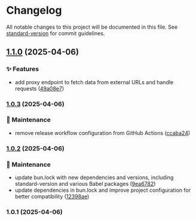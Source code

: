 # Changelog

All notable changes to this project will be documented in this file. See [standard-version](https://github.com/conventional-changelog/standard-version) for commit guidelines.

## [1.1.0](https://github.com/yourusername/bun-express/compare/v1.0.3...v1.1.0) (2025-04-06)


### ✨ Features

* add proxy endpoint to fetch data from external URLs and handle requests ([49a08e7](https://github.com/yourusername/bun-express/commit/49a08e761b91b3c9466959491fb2598774589a1a))

### [1.0.3](https://github.com/yourusername/bun-express/compare/v1.0.2...v1.0.3) (2025-04-06)


### 🔧 Maintenance

* remove release workflow configuration from GitHub Actions ([ccaba24](https://github.com/yourusername/bun-express/commit/ccaba2442a52092ef764a1b1489fc1360351c58c))

### [1.0.2](https://github.com/yourusername/bun-express/compare/v1.0.1...v1.0.2) (2025-04-06)


### 🔧 Maintenance

* update bun.lock with new dependencies and versions, including standard-version and various Babel packages ([9ea6782](https://github.com/yourusername/bun-express/commit/9ea67823aab05aaa32995aa4a2bcb648488cd377))
* update dependencies in bun.lock and improve project configuration for better compatibility ([12398ae](https://github.com/yourusername/bun-express/commit/12398aee08106503a435c16968758591784e08f2))

### 1.0.1 (2025-04-06)
